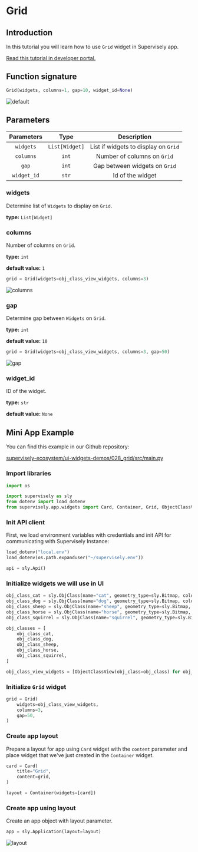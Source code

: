 # Grid

## Introduction

In this tutorial you will learn how to use `Grid` widget in Supervisely app.

[Read this tutorial in developer portal.](https://developer.supervise.ly/app-development/apps-with-gui/grid)

## Function signature

```python
Grid(widgets, columns=1, gap=10, widget_id=None)
```

![default](https://user-images.githubusercontent.com/120389559/218113232-54061027-c0c2-4c9a-abc6-199808da9755.png)

## Parameters

| Parameters  |      Type      |             Description              |
| :---------: | :------------: | :----------------------------------: |
|  `widgets`  | `List[Widget]` | List if widgets to display on `Grid` |
|  `columns`  |     `int`      |     Number of columns on `Grid`      |
|    `gap`    |     `int`      |    Gap between widgets on `Grid`     |
| `widget_id` |     `str`      |           Id of the widget           |

### widgets

Determine list of `Widgets` to display on `Grid`.

**type:** `List[Widget]`

### columns

Number of columns on `Grid`.

**type:** `int`

**default value:** `1`

```python
grid = Grid(widgets=obj_class_view_widgets, columns=3)
```

![columns](https://user-images.githubusercontent.com/120389559/218115665-afdff2fd-ff83-417f-8637-894627ea70c8.png)

### gap

Determine gap between `Widgets` on `Grid`.

**type:** `int`

**default value:** `10`

```python
grid = Grid(widgets=obj_class_view_widgets, columns=3, gap=50)
```

![gap](https://user-images.githubusercontent.com/120389559/218116106-778e8c3e-8663-4b9a-96d7-3aef82190be8.png)

### widget_id

ID of the widget.

**type:** `str`

**default value:** `None`

## Mini App Example

You can find this example in our Github repository:

[supervisely-ecosystem/ui-widgets-demos/028_grid/src/main.py](https://github.com/supervisely-ecosystem/ui-widgets-demos/blob/master/028_grid/src/main.py)

### Import libraries

```python
import os

import supervisely as sly
from dotenv import load_dotenv
from supervisely.app.widgets import Card, Container, Grid, ObjectClassView
```

### Init API client

First, we load environment variables with credentials and init API for communicating with Supervisely Instance:

```python
load_dotenv("local.env")
load_dotenv(os.path.expanduser("~/supervisely.env"))

api = sly.Api()
```

### Initialize widgets we will use in UI

```python
obj_class_cat = sly.ObjClass(name="cat", geometry_type=sly.Bitmap, color=[255, 0, 0])
obj_class_dog = sly.ObjClass(name="dog", geometry_type=sly.Bitmap, color=[0, 255, 0])
obj_class_sheep = sly.ObjClass(name="sheep", geometry_type=sly.Bitmap, color=[0, 0, 255])
obj_class_horse = sly.ObjClass(name="horse", geometry_type=sly.Bitmap, color=[255, 255, 0])
obj_class_squirrel = sly.ObjClass(name="squirrel", geometry_type=sly.Bitmap, color=[255, 0, 255])

obj_classes = [
    obj_class_cat,
    obj_class_dog,
    obj_class_sheep,
    obj_class_horse,
    obj_class_squirrel,
]

obj_class_view_widgets = [ObjectClassView(obj_class=obj_class) for obj_class in obj_classes]
```

### Initialize `Grid` widget

```python
grid = Grid(
    widgets=obj_class_view_widgets,
    columns=3,
    gap=50,
)
```

### Create app layout

Prepare a layout for app using `Card` widget with the `content` parameter and place widget that we've just created in the `Container` widget.

```python
card = Card(
    title="Grid",
    content=grid,
)

layout = Container(widgets=[card])
```

### Create app using layout

Create an app object with layout parameter.

```python
app = sly.Application(layout=layout)
```

![layout](https://user-images.githubusercontent.com/120389559/218116106-778e8c3e-8663-4b9a-96d7-3aef82190be8.png)
